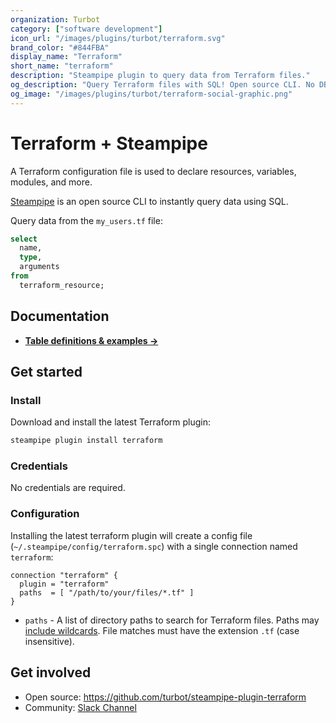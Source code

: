 ```yaml
---
organization: Turbot
category: ["software development"]
icon_url: "/images/plugins/turbot/terraform.svg"
brand_color: "#844FBA"
display_name: "Terraform"
short_name: "terraform"
description: "Steampipe plugin to query data from Terraform files."
og_description: "Query Terraform files with SQL! Open source CLI. No DB required."
og_image: "/images/plugins/turbot/terraform-social-graphic.png"
---
```


# Terraform + Steampipe

A Terraform configuration file is used to declare resources, variables, modules, and more.

[Steampipe](https://steampipe.io) is an open source CLI to instantly query data using SQL.

Query data from the `my_users.tf` file:

```sql
select
  name,
  type,
  arguments
from
  terraform_resource;
```

## Documentation

- **[Table definitions & examples →](/plugins/turbot/terraform/tables)**

## Get started

### Install

Download and install the latest Terraform plugin:

```bash
steampipe plugin install terraform
```

### Credentials

No credentials are required.

### Configuration

Installing the latest terraform plugin will create a config file (`~/.steampipe/config/terraform.spc`) with a single connection named `terraform`:

```hcl
connection "terraform" {
  plugin = "terraform"
  paths  = [ "/path/to/your/files/*.tf" ]
}
```

- `paths` - A list of directory paths to search for Terraform files. Paths may [include wildcards](https://pkg.go.dev/path/filepath#Match). File matches must have the extension `.tf` (case insensitive).

## Get involved

- Open source: https://github.com/turbot/steampipe-plugin-terraform
- Community: [Slack Channel](https://steampipe.io/community/join)
